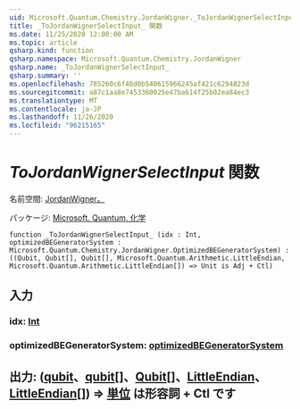 ```yaml
---
uid: Microsoft.Quantum.Chemistry.JordanWigner._ToJordanWignerSelectInput_
title: _ToJordanWignerSelectInput_ 関数
ms.date: 11/25/2020 12:00:00 AM
ms.topic: article
qsharp.kind: function
qsharp.namespace: Microsoft.Quantum.Chemistry.JordanWigner
qsharp.name: _ToJordanWignerSelectInput_
qsharp.summary: ''
ms.openlocfilehash: 785260c6f48d0b540615966245af421c6294823d
ms.sourcegitcommit: a87c1aa8e7453360025e47ba614f25b02ea84ec3
ms.translationtype: MT
ms.contentlocale: ja-JP
ms.lasthandoff: 11/26/2020
ms.locfileid: "96215165"
---
```

# <a name="_tojordanwignerselectinput_-function"></a>_ToJordanWignerSelectInput_ 関数

名前空間: [JordanWigner。](xref:Microsoft.Quantum.Chemistry.JordanWigner)

パッケージ: [Microsoft. Quantum. 化学](https://nuget.org/packages/Microsoft.Quantum.Chemistry)




```qsharp
function _ToJordanWignerSelectInput_ (idx : Int, optimizedBEGeneratorSystem : Microsoft.Quantum.Chemistry.JordanWigner.OptimizedBEGeneratorSystem) : ((Qubit, Qubit[], Qubit[], Microsoft.Quantum.Arithmetic.LittleEndian, Microsoft.Quantum.Arithmetic.LittleEndian[]) => Unit is Adj + Ctl)
```


## <a name="input"></a>入力

### <a name="idx--int"></a>idx: [Int](xref:microsoft.quantum.lang-ref.int)




### <a name="optimizedbegeneratorsystem--optimizedbegeneratorsystem"></a>optimizedBEGeneratorSystem: [optimizedBEGeneratorSystem](xref:Microsoft.Quantum.Chemistry.JordanWigner.OptimizedBEGeneratorSystem)





## <a name="output--qubitqubitqubitlittleendianlittleendian--unit--is-adj--ctl"></a>出力: ([qubit](xref:microsoft.quantum.lang-ref.qubit)、[qubit](xref:microsoft.quantum.lang-ref.qubit)[]、[Qubit](xref:microsoft.quantum.lang-ref.qubit)[]、[LittleEndian](xref:Microsoft.Quantum.Arithmetic.LittleEndian)、[LittleEndian](xref:Microsoft.Quantum.Arithmetic.LittleEndian)[]) => [単位](xref:microsoft.quantum.lang-ref.unit)  は形容詞 + Ctl です

